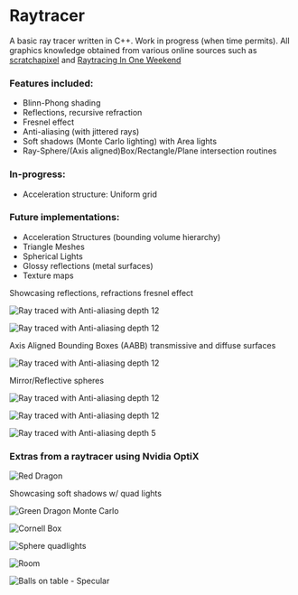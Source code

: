 # Raytracer

A basic ray tracer written in C++. Work in progress (when time permits). All graphics knowledge obtained from various online sources such as [scratchapixel](https://www.scratchapixel.com) and [Raytracing In One Weekend](https://raytracing.github.io/books/RayTracingInOneWeekend.html)

### Features included: 

* Blinn-Phong shading
* Reflections, recursive refraction 
* Fresnel effect
* Anti-aliasing (with jittered rays) 
* Soft shadows (Monte Carlo lighting) with Area lights
* Ray-Sphere/(Axis aligned)Box/Rectangle/Plane intersection routines

### In-progress: 

* Acceleration structure: Uniform grid 

### Future implementations:  

* Acceleration Structures (bounding volume hierarchy)
* Triangle Meshes 
* Spherical Lights 
* Glossy reflections (metal surfaces)
* Texture maps

Showcasing reflections, refractions fresnel effect 

![Ray traced with Anti-aliasing depth 12](https://github.com/Xavierkst/Raytracer_build/blob/master/rendered_images/Cornell_Box_objects.jpg)

![Ray traced with Anti-aliasing depth 12](https://github.com/Xavierkst/Raytracer_build/blob/master/rendered_images/testFile_AA_8_rectangle.jpg) 

Axis Aligned Bounding Boxes (AABB) transmissive and diffuse surfaces 

![Ray traced with Anti-aliasing depth 12](https://github.com/Xavierkst/Raytracer_build/blob/master/rendered_images/4cubes.jpg)

Mirror/Reflective spheres

![Ray traced with Anti-aliasing depth 12](https://github.com/Xavierkst/Raytracer_build/blob/master/rendered_images/transparency_pic.jpg)

![Ray traced with Anti-aliasing depth 12](https://github.com/Xavierkst/Raytracer_build/blob/master/rendered_images/sphereArc.jpg) 

![Ray traced with Anti-aliasing depth 5](https://github.com/Xavierkst/Raytracer_build/blob/master/rendered_images/testFile_2_tinted_again.jpg)

### Extras from a raytracer using Nvidia OptiX

![Red Dragon](https://github.com/Xavierkst/Raytracer_build/blob/master/rendered_images/red_dragon.png)

Showcasing soft shadows w/ quad lights

![Green Dragon Monte Carlo](https://github.com/Xavierkst/Raytracer_build/blob/master/rendered_images/dragon.png)

![Cornell Box](https://github.com/Xavierkst/Raytracer_build/blob/master/rendered_images/cornell.png)

![Sphere quadlights](https://github.com/Xavierkst/Raytracer_build/blob/master/rendered_images/sphere.png)

![Room](https://github.com/Xavierkst/Raytracer_build/blob/master/rendered_images/scene6.png) 

![Balls on table - Specular](https://github.com/Xavierkst/Raytracer_build/blob/master/rendered_images/scene4-specular.png)

